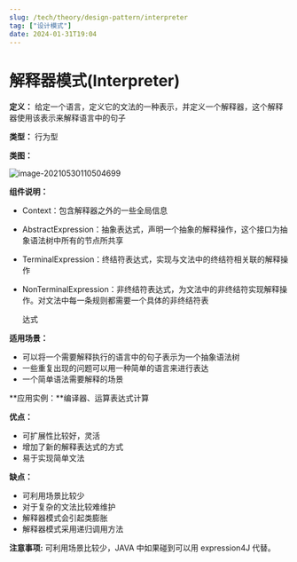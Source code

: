 ```yaml
---
slug: /tech/theory/design-pattern/interpreter
tag: ["设计模式"]
date: 2024-01-31T19:04
---
```

# 解释器模式(Interpreter)

**定义：** 给定一个语言，定义它的文法的一种表示，并定义一个解释器，这个解释器使用该表示来解释语言中的句子

**类型：** 行为型

**类图：** 

![image-20210530110504699](https://picgo-starry.oss-cn-beijing.aliyuncs.com/img/DesignPattern/Interpreter.png)

**组件说明：** 

- Context：包含解释器之外的一些全局信息

- AbstractExpression：抽象表达式，声明一个抽象的解释操作，这个接口为抽象语法树中所有的节点所共享

- TerminalExpression：终结符表达式，实现与文法中的终结符相关联的解释操作

- NonTerminalExpression：非终结符表达式，为文法中的非终结符实现解释操作。对文法中每一条规则都需要一个具体的非终结符表

  达式

**适用场景：** 

- 可以将一个需要解释执行的语言中的句子表示为一个抽象语法树
- 一些重复出现的问题可以用一种简单的语言来进行表达
- 一个简单语法需要解释的场景

**应用实例：**编译器、运算表达式计算

**优点：** 

- 可扩展性比较好，灵活
- 增加了新的解释表达式的方式
- 易于实现简单文法

**缺点：** 

- 可利用场景比较少
- 对于复杂的文法比较难维护
- 解释器模式会引起类膨胀
- 解释器模式采用递归调用方法

**注意事项:** 可利用场景比较少，JAVA 中如果碰到可以用 expression4J 代替。